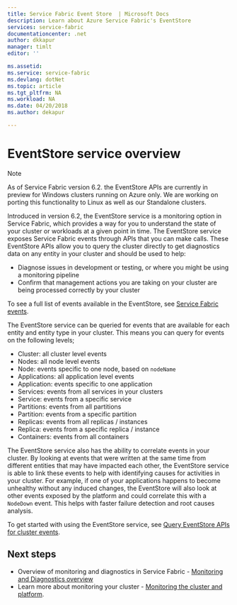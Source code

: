 ```yaml
---
title: Service Fabric Event Store  | Microsoft Docs
description: Learn about Azure Service Fabric's EventStore
services: service-fabric
documentationcenter: .net
author: dkkapur
manager: timlt
editor: ''

ms.assetid:
ms.service: service-fabric
ms.devlang: dotNet
ms.topic: article
ms.tgt_pltfrm: NA
ms.workload: NA
ms.date: 04/20/2018
ms.author: dekapur

---
```


# EventStore service overview

>[!NOTE]
>As of Service Fabric version 6.2. the EventStore APIs are currently in preview for Windows clusters running on Azure only. We are working on porting this functionality to Linux as well as our Standalone clusters.

Introduced in version 6.2, the EventStore service is a monitoring option in Service Fabric, which provides a way for you to understand the state of your cluster or workloads at a given point in time. 
The EventStore service exposes Service Fabric events through APIs that you can make calls. These EventStore APIs allow you to query the cluster directly to get diagnostics data on any entity in your cluster and should be used to help:
* Diagnose issues in development or testing, or where you might be using a monitoring pipeline
* Confirm that management actions you are taking on your cluster are being processed correctly by your cluster

To see a full list of events available in the EventStore, see [Service Fabric events](service-fabric-diagnostics-event-generation-operational.md).

The EventStore service can be queried for events that are available for each entity and entity type in your cluster. This means you can query for events on the following levels;
* Cluster: all cluster level events
* Nodes: all node level events
* Node: events specific to one node, based on `nodeName`
* Applications: all application level events
* Application: events specific to one application
* Services: events from all services in your clusters
* Service: events from a specific service
* Partitions: events from all partitions
* Partition: events from a specific partition
* Replicas: events from all replicas / instances
* Replica: events from a specific replica / instance
* Containers: events from all containers


The EventStore service also has the ability to correlate events in your cluster. By looking at events that were written at the same time from different entities that may have impacted each other, the EventStore service is able to link these events to help with identifying causes for activities in your cluster. For example, if one of your applications happens to become unhealthy without any induced changes, the EventStore will also look at other events exposed by the platform and could correlate this with a `NodeDown` event. This helps with faster failure detection and root causes analysis.

To get started with using the EventStore service, see [Query EventStore APIs for cluster events](service-fabric-diagnostics-eventstore.md).

## Next steps
* Overview of monitoring and diagnostics in Service Fabric - [Monitoring and Diagnostics overview](service-fabric-diagnostics-overview.md)
* Learn more about monitoring your cluster - [Monitoring the cluster and platform](service-fabric-diagnostics-event-generation-infra.md).